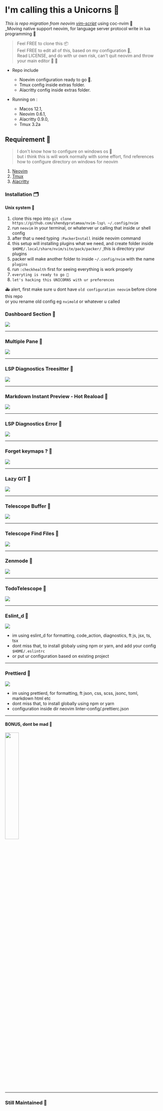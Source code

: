 # I'm calling this a Unicorns 🦄

_This is repo migration from neovim [vim-script](https://github.com/shendypratamaa/nvimscript)_ using coc-nvim 👴<br>
_Moving native support neovim, for language server protocol write in lua programming 🚀

> Feel FREE to clone this 📦<br>
> Feel FREE to edit all of this, based on my configuration 🧛,<br>
> Read LICENSE, and do with ur own risk, can't quit neovim and throw your main editor 🤭 🤣

- Repo include
  - Noevim configuration ready to go 🦄.
  - Tmux config inside extras folder.
  - Alacritty config inside extras folder.

- Running on :
  - Macos 12.1,
  - Neovim 0.6.1,
  - Alacritty 0.9.0,
  - Tmux 3.2a

## Requirement 🍭
> I don't know how to configure on windows os 🚧<br>
but i think this is will work normally with some effort, find references how to configure directory on windows for neovim<br>

1. [Neovim](https://github.com/neovim/neovim)
2. [Tmux](https://github.com/tmux/tmux)
3. [Alacritty](https://github.com/alacritty/alacritty)

### Installation 🗂️
#### Unix system 🧷
1. clone this repo into `git clone https://github.com/shendypratamaa/nvim-lsp\ ~/.config/nvim`
2. run `neovim` in your terminal, or whaterver ur calling that inside ur shell config
3. after that u need typing `:PackerInstall` inside neovim command
4. this setup will installing plugins what we need, and create folder inside `$HOME/.local/share/nvim/site/pack/packer/` ,this is directory your plugins
5. packer will make another folder to inside `~/.config/nvim` with the name `plugins`
6. run `:checkhealth` first for seeing everything is work properly
7. `everyting is ready to go 🦄`
8. `let's hacking this UNICORNS with ur preferences`

🚑 alert, first make sure u dont have `old configuration neovim` before clone this repo<br>
   or you rename old config eg `nvimold` or whatever u called

### Dashboard Section 📠

<div>
  <img src="/sources/1.png"/>
</div>

---

### Multiple Pane 🥞

<div>
  <img src="/sources/2.png"/>
</div>

---

### LSP Diagnostics Treesitter 🌲

<div>
  <img src="/sources/3.png"/>
</div>

---

### Markdown Instant Preview - Hot Reaload 🌭

<div>
  <img src="/sources/4.png"/>
</div>

---

### LSP Diagnostics Error 🦠

<div>
  <img src="/sources/trouble.png">
</div>

---

### Forget keymaps ? 🧠

<div>
  <img src="/sources/6.png"/>
</div>

---

### Lazy GIT 🚀

<div>
  <img src="/sources/7.png"/>
</div>

---

### Telescope Buffer 🔭

<div>
  <img src="/sources/8.png"/>
</div>

---

### Telescope Find Files 🔎

<div>
  <img src="/sources/9.png"/>
</div>

---

### Zenmode 🤫

<div>
  <img src="/sources/Zenmode.png"/>
</div>

---

### TodoTelescope 📝

<div>
  <img src="/sources/TodoTelescope.png"/>
</div>

---

### Eslint_d 📝

<div>
  <img src="/sources/eslint_d.png"/>
</div>

- im using eslint_d for formatting, code_action, diagnostics, ft js, jsx, ts, tsx
- dont miss that, to install globaly using npm or yarn, and add your config `$HOME/.eslintrc`
- or put ur configuration based on existing project

---

### Prettierd 📝

<div>
  <img src="/sources/prettierd.png"/>
</div>

- im using prettierd, for formatting, ft json, css, scss, jsonc, toml, markdown html etc
- dont miss that, to install globally using npm or yarn
- configuration inside dir neovim linter-config/.prettierc.json

---


#### BONUS, dont be mad 🥳

<div>
  <img src="/sources/meme.webp" width="30%" />
</div>

---

### Still Maintained 🦄
